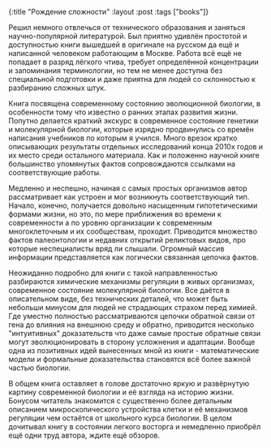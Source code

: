 {:title "Рождение сложности"
 :layout :post
 :tags  ["books"]}

 Решил немного отвлечься от технического образования и заняться научно-популярной литературой. Был приятно удивлён простотой и доступностью книги вышедшей в оригинале на русском да ещё и написанной человеком работающим в Москве. Работа всё ещё не попадает в разряд лёгкого чтива, требует определённой концентрации и запоминания терминологии, но тем не менее доступна без специальной подготовки и даже приятна для людей со склонностью к разбиранию сложных штук.

Книга посвящена современному состоянию эволюционной биологии, в особенности тому что известно о ранних этапах развития жизни. Попутно делается краткий экскурс в современное состояние генетики и молекулярной биологии, которые изрядно продвинулись со времён написания учебников по которым я учился. Много врезок кратко описывающих результаты отдельных исследований конца 2010х годов и их место среди остального материала. Как и положенно научной книге большинство упомянутых фактов сопровождаются ссылками на соответствующие работы.

Медленно и неспешно, начиная с самых простых организмов автор рассматривает как устроен и мог возникнуть соответствующий тип. Начало, конечно, получается довольно насыщенным гипотетическими формами жизни, но это, по мере приближения во времени к современности а по уровню организации к современным многоклеточным и их сообществам, проходит. Приводится множество фактов палеонтологии и недавних открытий реликтовых видов, про которые неспециалисты вряд ли слышали. Огромный массив информации представляется как логически связанная цепочка фактов.

Неожиданно подробно для книги с такой направленностью разбираются химические механизмы регуляции в живых организмах, современное состояние молекулярной биологии. Все даётся в описательном виде, без технических деталей, что может быть небольши минусом для людей не страдающих страхом перед химией. Где уместно полностью рассматриваются цепочки обратной связи от гена до влияния на внешнюю среду и обратно, приводится несколько "интуитивных" доказательств что даже самые простые обратные связи могут эволюционировать в сторону усложнения и адаптации. Вообще одна из позитивных идей вынесенных мной из книги - математические модели и формальные доказательства становятся всё более важной частью биологии.

В общем книга оставляет в голове достаточно яркую и развёрнутую картину современной биологии и её взгляда на историю жизни. Бонусом читатель знакомится с существенно более детальным описанием микроскопического устройства клетки и её механизмов регуляции чем остаётся от школьного курса биологии. В целом дочитывал книгу в состоянии легкого восторга и немедленно приобрёл ещё одни труд автора, ждите ещё обзоров.
